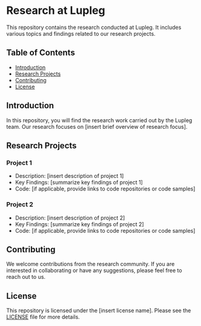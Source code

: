 # Research at Lupleg

This repository contains the research conducted at Lupleg. It includes various topics and findings related to our research projects.

## Table of Contents

- [Introduction](#introduction)
- [Research Projects](#research-projects)
- [Contributing](#contributing)
- [License](#license)

## Introduction

In this repository, you will find the research work carried out by the Lupleg team. Our research focuses on [insert brief overview of research focus].

## Research Projects

### Project 1

- Description: [insert description of project 1]
- Key Findings: [summarize key findings of project 1]
- Code: [if applicable, provide links to code repositories or code samples]

### Project 2

- Description: [insert description of project 2]
- Key Findings: [summarize key findings of project 2]
- Code: [if applicable, provide links to code repositories or code samples]

## Contributing

We welcome contributions from the research community. If you are interested in collaborating or have any suggestions, please feel free to reach out to us.

## License

This repository is licensed under the [insert license name]. Please see the [LICENSE](LICENSE) file for more details.
